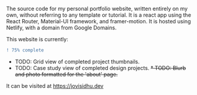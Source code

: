 The source code for my personal portfolio website, written entirely on my own, without referring to any template or tutorial. It is a react app using the React Router, Material-UI framework, and framer-motion. It is hosted using Netlify, with a domain from Google Domains.

This website is currently: 
```diff 
! 75% complete 
```
* TODO: Grid view of completed project thumbnails.
* TODO: Case study view of completed design projects.
~~* TODO: Blurb and photo formatted for the 'about' page.~~

It can be visited at https://jovisidhu.dev 
